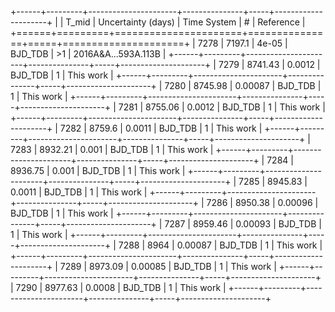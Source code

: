 +------+---------+----------------------+---------------+-----+---------------------+
|      |   T_mid |   Uncertainty (days) | Time System   | #   | Reference           |
+======+=========+======================+===============+=====+=====================+
| 7278 | 7197.1  |              4e-05   | BJD_TDB       | >1  | 2016A&A...593A.113B |
+------+---------+----------------------+---------------+-----+---------------------+
| 7279 | 8741.43 |              0.0012  | BJD_TDB       | 1   | This work           |
+------+---------+----------------------+---------------+-----+---------------------+
| 7280 | 8745.98 |              0.00087 | BJD_TDB       | 1   | This work           |
+------+---------+----------------------+---------------+-----+---------------------+
| 7281 | 8755.06 |              0.0012  | BJD_TDB       | 1   | This work           |
+------+---------+----------------------+---------------+-----+---------------------+
| 7282 | 8759.6  |              0.0011  | BJD_TDB       | 1   | This work           |
+------+---------+----------------------+---------------+-----+---------------------+
| 7283 | 8932.21 |              0.001   | BJD_TDB       | 1   | This work           |
+------+---------+----------------------+---------------+-----+---------------------+
| 7284 | 8936.75 |              0.001   | BJD_TDB       | 1   | This work           |
+------+---------+----------------------+---------------+-----+---------------------+
| 7285 | 8945.83 |              0.0011  | BJD_TDB       | 1   | This work           |
+------+---------+----------------------+---------------+-----+---------------------+
| 7286 | 8950.38 |              0.00096 | BJD_TDB       | 1   | This work           |
+------+---------+----------------------+---------------+-----+---------------------+
| 7287 | 8959.46 |              0.00093 | BJD_TDB       | 1   | This work           |
+------+---------+----------------------+---------------+-----+---------------------+
| 7288 | 8964    |              0.00087 | BJD_TDB       | 1   | This work           |
+------+---------+----------------------+---------------+-----+---------------------+
| 7289 | 8973.09 |              0.00085 | BJD_TDB       | 1   | This work           |
+------+---------+----------------------+---------------+-----+---------------------+
| 7290 | 8977.63 |              0.0008  | BJD_TDB       | 1   | This work           |
+------+---------+----------------------+---------------+-----+---------------------+
